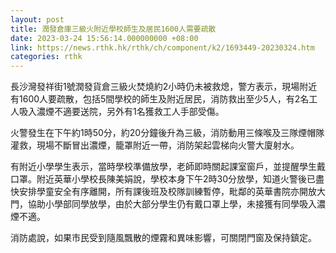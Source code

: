 ```yaml
---
layout: post
title: 潤發倉庫三級火附近學校師生及居民1600人需要疏散
date: 2023-03-24 15:56:14.000000000 +08:00
link: https://news.rthk.hk/rthk/ch/component/k2/1693449-20230324.htm
categories: rthk
---
```


長沙灣發祥街1號潤發貨倉三級火焚燒約2小時仍未被救熄，警方表示，現場附近有1600人要疏散，包括5間學校的師生及附近居民，消防救出至少5人，有2名工人吸入濃煙不適要送院，另外有1名獲救工人手部受傷。

火警發生在下午約1時50分，約20分鐘後升為三級，消防動用三條喉及三隊煙帽隊灌救，現場不斷冒出濃煙，籠罩附近一帶，消防架起雲梯向火警大廈射水。

有附近小學學生表示，當時學校準備放學，老師即時關起課室窗戶，並提醒學生戴口罩。附近英華小學校長陳美娟說，學校本身下午2時30分放學，知道火警後已盡快安排學童安全有序離開，所有課後班及校隊訓練暫停，毗鄰的英華書院亦開放大門，協助小學部同學放學，由於大部分學生仍有戴口罩上學，未接獲有同學吸入濃煙不適。

消防處說，如果市民受到隨風飄散的煙霧和異味影響，可關閉門窗及保持鎮定。
